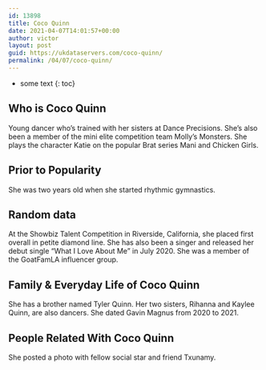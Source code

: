 ```yaml
---
id: 13898
title: Coco Quinn
date: 2021-04-07T14:01:57+00:00
author: victor
layout: post
guid: https://ukdataservers.com/coco-quinn/
permalink: /04/07/coco-quinn/
---
```


* some text
{: toc}


## Who is Coco Quinn



Young dancer who&#8217;s trained with her sisters at Dance Precisions. She&#8217;s also been a member of the mini elite competition team Molly&#8217;s Monsters. She plays the character Katie on the popular Brat series Mani and Chicken Girls. 

                
                
                
## Prior to Popularity



She was two years old when she started rhythmic gymnastics.

                
                
                
## Random data



At the Showbiz Talent Competition in Riverside, California, she placed first overall in petite diamond line. She has also been a singer and released her debut single &#8220;What I Love About Me&#8221; in July 2020. She was a member of the GoatFamLA influencer group.

                
                
                
## Family & Everyday Life of Coco Quinn



She has a brother named Tyler Quinn. Her two sisters, Rihanna and Kaylee Quinn, are also dancers. She dated Gavin Magnus from 2020 to 2021.

                
                
                
## People Related With Coco Quinn



She posted a photo with fellow social star and friend Txunamy.

                
              
            
          
          
          